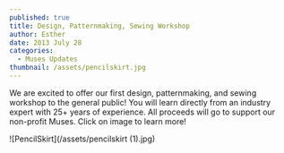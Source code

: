 ```yaml
---
published: true
title: Design, Patternmaking, Sewing Workshop
author: Esther
date: 2013 July 28
categories:
  - Muses Updates
thumbnail: /assets/pencilskirt.jpg
---
```

We are excited to offer our first design, patternmaking, and sewing workshop to the general public! You will learn directly from an industry expert with 25+ years of experience. All proceeds will go to support our non-profit Muses. Click on image to learn more!

![PencilSkirt](/assets/pencilskirt (1).jpg)
